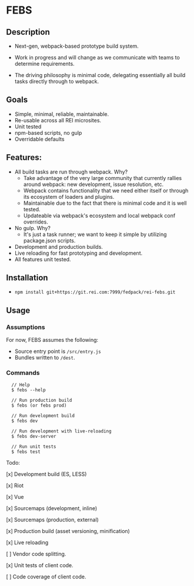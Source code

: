 # FEBS

## Description

- Next-gen, webpack-based prototype build system.

- Work in progress and will change as we communicate with teams to determine requirements.

- The driving philosophy is minimal code, delegating essentially all build tasks directly through to webpack.

## Goals
- Simple, minimal, reliable, maintainable.
- Re-usable across all REI microsites.
- Unit tested
- npm-based scripts, no gulp
- Overridable defaults

## Features:
- All build tasks are run through webpack. Why?
  - Take advantage of the very large community that currently rallies around webpack: new development, issue resolution, etc.
  - Webpack contains functionality that we need either itself or through its ecosystem of loaders and plugins.
  - Maintainable due to the fact that there is minimal code and it is well tested.
  - Updateable via webpack's ecosystem and local webpack conf overrides.
- No gulp. Why?
    - It's just a task runner; we want to keep it simple by utilizing package.json scripts.
- Development and production builds.
- Live reloading for fast prototyping and development.
- All features unit tested.

## Installation
- `npm install git+https://git.rei.com:7999/fedpack/rei-febs.git`

## Usage

### Assumptions

For now, FEBS assumes the following:
  - Source entry point is `/src/entry.js`
  - Bundles written to `/dest`.

### Commands

```
  // Help
  $ febs --help

  // Run production build
  $ febs (or febs prod)

  // Run development build
  $ febs dev

  // Run development with live-reloading
  $ febs dev-server

  // Run unit tests
  $ febs test
```

Todo:

[x] Development build (ES, LESS)

[x] Riot

[x] Vue

[x] Sourcemaps (development, inline)

[x] Sourcemaps (production, external)

[x] Production build (asset versioning, minification)

[x] Live reloading

[ ] Vendor code splitting.

[x] Unit tests of client code.

[ ] Code coverage of client code.
